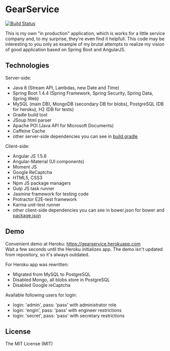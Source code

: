 # GearService
[![Build Status](https://travis-ci.org/Nandtel/gear-service.svg?branch=master)](https://travis-ci.org/Nandtel/GearService)

This is my own "in production" application, which is works for a little service company and, to my surprise, they're even find it helpfull. This code may be interesting to you only as example of my brutal attempts to realize my vision of good application based on Spring Boot and AngularJS.

## Technologies
Server-side:
- Java 8 (Stream API, Lambdas, new Date and Time)
- Spring Boot 1.4.4 (Spring Framework, Spring Security, Spring Data, Spring Web)
- MySQL (main DB), MongoDB (secondary DB for blobs), PostgreSQL (DB for heroku), H2 (DB for tests)
- Gradle build tool
- JSoup html parser
- Apache POI (Java API for Microsoft Documents)
- Caffeine Cache
- other server-side dependencies you can see in [build.gradle](build.gradle)

Client-side:
- Angular JS 1.5.8
- Angular-Material (UI components)
- Moment JS
- Google ReCaptcha
- HTML5, CSS3
- Npm JS package managers
- Gulp JS task runner
- Jasmine framework for testing code
- Protractor E2E-test framework
- Karma unit-test runner
- other client-side dependencies you can see in bower.json for bower and [package.json](package.json)

## Demo
Сonvenient demo at Heroku: https://gearservice.herokuapp.com <br />
Wait a few seconds until the Heroku initializes app. 
The demo isn't updated from repository, so it's always outdated.

For Heroku app was rewritten:
- Migrated from MySQL to PostgreSQL
- Disabled Mongo, all blobs store in PostgreSQL
- Disabled Google reCaptcha

Available following users for login:
- login: 'admin', pass: 'pass' with administrator role
- login: 'engin', pass: 'pass' with engineer restrictions
- login: 'secret', pass: 'pass' with secretary restrictions

## License
The MIT License (MIT)
